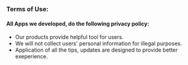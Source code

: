 ### Terms of Use:
#### All Apps we developed, do the following privacy policy:

- Our products provide helpful tool for users.
- We will not collect users' personal information for illegal purposes.
- Application of all the tips, updates are designed to provide better exeperience.
        

<!-- ### 音转-Mac/Win（百度网盘）

#### 下载地址：
- [下载/更新地址]( https://pan.baidu.com/s/1jTd2fQn-BYXvRZ-tWvy0zw)
- 密码: t9ni

#### 15天试用激活码：
<g>frIni36K9pymaf0f575rSKm5PhuFwq4td4Gz04HR15FOnxdCiZUG8e38171849a0

### 微信公众号：生长之树
![](https://jasonmin.github.io/newsky/assets/qrcode_for.jpg) -->



<head>
    <link rel="stylesheet" type="text/css" href="../../style/style.css">
</head>
